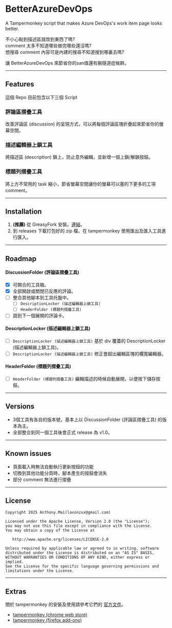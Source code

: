 # BetterAzureDevOps
A Tampermonkey script that makes Azure DevOps's work item page looks better. 


不小心點到描述區就改到東西了嗎?<br>
comment 太多不知道哪些做完哪些還沒嗎?<br>
想搜尋 comment 內容可是內建的搜尋不知道搜到哪裏去嗎?

讓 BetterAzureDevOps 來節省你的san值還有腕隧道症候群。

---
## Features

這個 Repo 目前包含以下三個 Script

### 評論區摺疊工具
改善評論區 (discussion) 的呈現方式，可以將每個評論區塊折疊起來節省你的螢幕空間。

### 描述編輯器上鎖工具
將描述區 (description) 鎖上，防止意外編輯，並新增一個上鎖/解鎖按鈕。

### 標題列摺疊工具
將上方不常用的 task 縮小，節省螢幕空間讓你的螢幕可以塞的下更多的工項 comment。

---
## Installation
1.  **(推薦)** 從 GreasyFork 安裝。[連結](https://greasyfork.org/zh-TW/scripts/552528)。
2. 到 releases 下載打包好的 zip 檔，在 tampermonkey 使用匯出及匯入工具進行匯入。

---
## Roadmap

#### DiscussionFolder (評論區摺疊工具)
- [x] 可開合的工具箱。
- [x] 全部開啟或關閉已反應的評論。
- [ ] 整合其他腳本到工具托盤中。
    - [ ] `DescriptionLocker (描述編輯器上鎖工具)` 
    - [ ] `HeaderFolder (標題列摺疊工具)`
- [ ] 跳到下一個展開的評論卡。

#### DescriptionLocker (描述編輯器上鎖工具)
- [ ] `DescriptionLocker (描述編輯器上鎖工具)` 基於 div 覆蓋的 DescriptionLocker (描述編輯器上鎖工具)。
- [ ] `DescriptionLocker (描述編輯器上鎖工具)` 修正會超出編輯區塊的欄寬編輯器。

#### HeaderFolder (標題列摺疊工具)
- [ ] `HeaderFolder (標題列摺疊工具)` 編輯描述的時候自動展開，以便按下儲存按鈕。

---
## Versions
- 3個工具有各自的版本號，基本上以 DiscussionFolder (評論區摺疊工具) 的版本為主。
- 全部整合到同一個工具後會正式 release 為 v1.0。

---
## Known issues
- 頁面載入時無法自動執行更新按鈕的功能
- 切換到其他功能分頁時，腳本產生的按鈕會消失
- 部分 comment 無法進行摺疊

---
## License
```
Copyright 2025 Anthony.Mai(lavonzux@gmail.com)

Licensed under the Apache License, Version 2.0 (the "License");
you may not use this file except in compliance with the License.
You may obtain a copy of the License at

   http://www.apache.org/licenses/LICENSE-2.0

Unless required by applicable law or agreed to in writing, software
distributed under the License is distributed on an "AS IS" BASIS,
WITHOUT WARRANTIES OR CONDITIONS OF ANY KIND, either express or implied.
See the License for the specific language governing permissions and
limitations under the License.
```

---
## Extras
關於 tampermonkey 的安裝及使用請參考它們的 [官方文件](https://www.tampermonkey.net/)。

- [tampermonkey (chrome web store)](https://chromewebstore.google.com/detail/tampermonkey/dhdgffkkebhmkfjojejmpbldmpobfkfo?hl=zh-TW)
- [tampermonkey (firefox add-ons)](https://addons.mozilla.org/zh-TW/firefox/addon/tampermonkey/)
